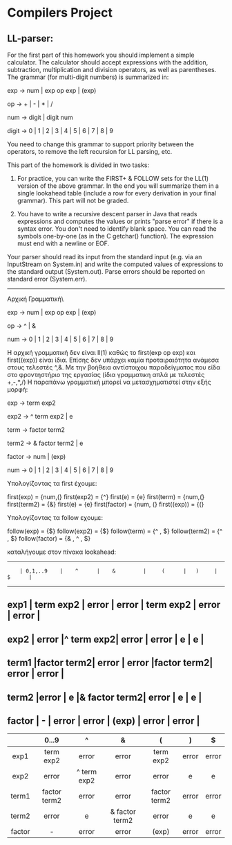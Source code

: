 # Compilers Project
## LL-parser:

For the first part of this homework you should implement a simple calculator. The calculator should accept expressions with the addition, subtraction, multiplication and division operators, as well as parentheses. The grammar (for multi-digit numbers) is summarized in:

exp -> num | exp op exp | (exp)

op -> + | - | * | /

num -> digit | digit num

digit -> 0 | 1 | 2 | 3 | 4 | 5 | 6 | 7 | 8 | 9

You need to change this grammar to support priority between the operators, to remove the left recursion for LL parsing, etc.

This part of the homework is divided in two tasks:

1. For practice, you can write the FIRST+ & FOLLOW sets for the LL(1) version of the above grammar. In the end you will summarize them in a single lookahead table (include a row for every derivation in your final grammar). This part will not be graded.

2. You have to write a recursive descent parser in Java that reads expressions and computes the values or prints "parse error" if there is a syntax error. You don't need to identify blank space. You can read the symbols one-by-one (as in the C getchar() function). The expression must end with a newline or EOF.

Your parser should read its input from the standard input (e.g. via an InputStream on System.in) and write the computed values of expressions to the standard output (System.out). Parse errors should be reported on standard error (System.err).

---------------------------------------------------------------------------------------------------------

Αρχική Γραμματική\

exp -> num | exp op exp | (exp)

op -> ^ | &

num -> 0 | 1 | 2 | 3 | 4 | 5 | 6 | 7 | 8 | 9


Η αρχική γραμματική δεν είναι ll(1) καθώς το first(exp op exp) και first((exp)) είναι ίδια.
Επίσης δεν υπάρχει καμία προταιραιότητα ανάμεσα στους τελεστές ^,&. Με την βοήθεια αντίστοιχου παραδείγματος που είδα στο φροντηστήριο της εργασίας (ίδια γραμματικη απλά με τελεστές +,-,*,/) Η παραπάνω γραμματική μπορεί να μετασχηματιστεί στην εξής μορφή:

exp -> term exp2

exp2 -> ^ term exp2
     | e

term -> factor term2

term2 -> & factor term2
      | e

factor -> num
       | (exp)

num -> 0 | 1 | 2 | 3 | 4 | 5 | 6 | 7 | 8 | 9


Υπολογίζοντας τα first έχουμε:

first(exp) = {num,(}
first(exp2) = {^}
first(e) = {e}
first(term) = {num,(}
first(term2) = {&}
first(e) = {e}
first(factor) = {num, (}
first((exp)) = {(}

Υπολογίζοντας τα follow εχουμε:

follow(exp) = {$}
follow(exp2) = {$}
follow(term) = {^ , $}
follow(term2) = {^ , $}
follow(factor) = {& , ^ , $}

καταλήγουμε στον πίνακα lookahead:

-----------------------------------------------------------------------------------
        | 0,1,..9    |    ^      |    &         |     (      |   )     |    $      |
-----------------------------------------------------------------------------------
exp1    | term exp2  | error     |  error       | term exp2  | error   | error     |
-----------------------------------------------------------------------------------
exp2    | error      |^ term exp2| error        | error      | e       | e         |
-----------------------------------------------------------------------------------
term1   |factor term2| error     | error        |factor term2| error   | error     |
-----------------------------------------------------------------------------------
term2   |error       | e         |& factor term2| error      | e       | e         |
-----------------------------------------------------------------------------------
factor  | -          | error     | error        | (exp)      | error   | error     |  
-----------------------------------------------------------------------------------



|  | 0...9 | ^ | & | ( | ) | $ |
|:------:|:-----:|:--:|:--:|:--:|:--:|:---:|
| exp1 | term exp2 | error | error | term exp2 | error | error |
| exp2 | error |^ term exp2 | error | error | e | e |
| term1 |factor term2 | error | error | factor term2 | error | error |
| term2 | error | e | & factor term2 | error | e | e |
| factor | - | error | error | (exp) | error | error |


